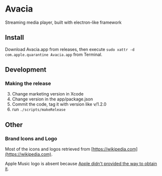 # Avacia

Streaming media player, built with electron-like framework

## Install

Download Avacia.app from releases, then execute `sudo xattr -d com.apple.quarantine Avacia.app` from Terminal.

## Development

### Making the release

3. Change marketing version in Xcode
2. Change version in the app/package.json
1. Commit the code, tag it with version like v/1.2.0
0. run `./scripts/makeRelease`

## Other

### Brand Icons and Logo

Most of the icons and logos retrieved from [https://wikipedia.com](https://wikipedia.com).

Apple Music logo is absent because [Apple didn't provided the way to obtain it](https://affiliate.itunes.apple.com/resources/).

